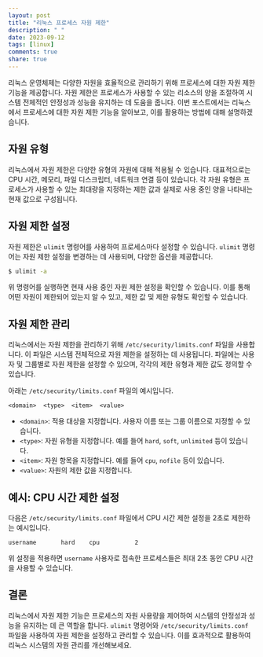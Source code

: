 ```yaml
---
layout: post
title: "리눅스 프로세스 자원 제한"
description: " "
date: 2023-09-12
tags: [linux]
comments: true
share: true
---
```


리눅스 운영체제는 다양한 자원을 효율적으로 관리하기 위해 프로세스에 대한 자원 제한 기능을 제공합니다. 자원 제한은 프로세스가 사용할 수 있는 리소스의 양을 조절하여 시스템 전체적인 안정성과 성능을 유지하는 데 도움을 줍니다. 이번 포스트에서는 리눅스에서 프로세스에 대한 자원 제한 기능을 알아보고, 이를 활용하는 방법에 대해 설명하겠습니다.

## 자원 유형

리눅스에서 자원 제한은 다양한 유형의 자원에 대해 적용될 수 있습니다. 대표적으로는 CPU 시간, 메모리, 파일 디스크립터, 네트워크 연결 등이 있습니다. 각 자원 유형은 프로세스가 사용할 수 있는 최대량을 지정하는 제한 값과 실제로 사용 중인 양을 나타내는 현재 값으로 구성됩니다.

## 자원 제한 설정

자원 제한은 `ulimit` 명령어를 사용하여 프로세스마다 설정할 수 있습니다. `ulimit` 명령어는 자원 제한 설정을 변경하는 데 사용되며, 다양한 옵션을 제공합니다. 

```bash
$ ulimit -a
```

위 명령어를 실행하면 현재 사용 중인 자원 제한 설정을 확인할 수 있습니다. 이를 통해 어떤 자원이 제한되어 있는지 알 수 있고, 제한 값 및 제한 유형도 확인할 수 있습니다.

## 자원 제한 관리

리눅스에서는 자원 제한을 관리하기 위해 `/etc/security/limits.conf` 파일을 사용합니다. 이 파일은 시스템 전체적으로 자원 제한을 설정하는 데 사용됩니다. 파일에는 사용자 및 그룹별로 자원 제한을 설정할 수 있으며, 각각의 제한 유형과 제한 값도 정의할 수 있습니다.

아래는 `/etc/security/limits.conf` 파일의 예시입니다.

```plaintext
<domain>  <type>  <item>  <value>
```

- `<domain>`: 적용 대상을 지정합니다. 사용자 이름 또는 그룹 이름으로 지정할 수 있습니다.
- `<type>`: 자원 유형을 지정합니다. 예를 들어 `hard`, `soft`, `unlimited` 등이 있습니다.
- `<item>`: 자원 항목을 지정합니다. 예를 들어 `cpu`, `nofile` 등이 있습니다.
- `<value>`: 자원의 제한 값을 지정합니다.

## 예시: CPU 시간 제한 설정

다음은 `/etc/security/limits.conf` 파일에서 CPU 시간 제한 설정을 2초로 제한하는 예시입니다.

```plaintext
username       hard    cpu          2
```

위 설정을 적용하면 `username` 사용자로 접속한 프로세스들은 최대 2초 동안 CPU 시간을 사용할 수 있습니다.

## 결론

리눅스에서 자원 제한 기능은 프로세스의 자원 사용량을 제어하여 시스템의 안정성과 성능을 유지하는 데 큰 역할을 합니다. `ulimit` 명령어와 `/etc/security/limits.conf` 파일을 사용하여 자원 제한을 설정하고 관리할 수 있습니다. 이를 효과적으로 활용하여 리눅스 시스템의 자원 관리를 개선해보세요.